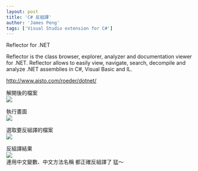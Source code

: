 ```yaml
---
layout: post
title: 'C# 反組譯'
author: 'James Peng'
tags: ['Visual Studio extension for C#']
---
```


Reflector for .NET

Reflector is the class browser, explorer, analyzer and documentation
viewer for .NET. Reflector allows to easily view, navigate, search,
decompile and analyze .NET assemblies in C\#, Visual Basic and IL.  

<http://www.aisto.com/roeder/dotnet/>  
  
  
解開後的檔案  
[![](http://bp3.blogger.com/_AnTT9cbXdqY/R1itOpjHj4I/AAAAAAAAAeA/CpoBun-EgB0/s320/fetch.php.png)](http://bp3.blogger.com/_AnTT9cbXdqY/R1itOpjHj4I/AAAAAAAAAeA/CpoBun-EgB0/s1600-h/fetch.php.png)  
  
執行畫面  
[![](http://bp2.blogger.com/_AnTT9cbXdqY/R1itWZjHj5I/AAAAAAAAAeI/YTcfw4f1w3k/s320/fetch.php.png)](http://bp2.blogger.com/_AnTT9cbXdqY/R1itWZjHj5I/AAAAAAAAAeI/YTcfw4f1w3k/s1600-h/fetch.php.png)  
  
選取要反組譯的檔案  
[![](http://bp0.blogger.com/_AnTT9cbXdqY/R1it25jHj6I/AAAAAAAAAeQ/RfMwqc9EWQM/s320/fetch.php.png)](http://bp0.blogger.com/_AnTT9cbXdqY/R1it25jHj6I/AAAAAAAAAeQ/RfMwqc9EWQM/s1600-h/fetch.php.png)  
  
  
反組譯結果  
[![](http://bp2.blogger.com/_AnTT9cbXdqY/R1it8ZjHj7I/AAAAAAAAAeY/7WcXDHFoH2M/s320/fetch.php.png)](http://bp2.blogger.com/_AnTT9cbXdqY/R1it8ZjHj7I/AAAAAAAAAeY/7WcXDHFoH2M/s1600-h/fetch.php.png)  
連用中文變數、中文方法名稱 都正確反組譯了 猛～


